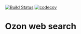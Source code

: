 [![Build Status](https://travis-ci.org/OneSeven17/HW07OzonWebSearch.svg?branch=master)](https://travis-ci.org/OneSeven17/HW07OzonWebSearch)
[![codecov](https://codecov.io/gh/OneSeven17/HW07OzonWebSearch/branch/master/graph/badge.svg)](https://codecov.io/gh/OneSeven17/HW07OzonWebSearch)
# Ozon web search